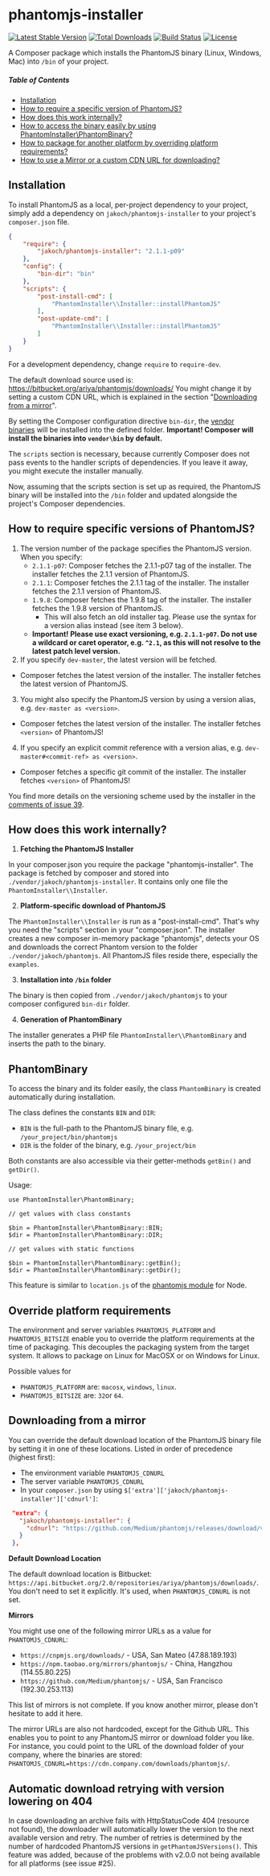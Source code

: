phantomjs-installer
===================

[![Latest Stable Version](https://poser.pugx.org/jakoch/phantomjs-installer/version.png)](https://packagist.org/packages/jakoch/phantomjs-installer)
[![Total Downloads](https://poser.pugx.org/jakoch/phantomjs-installer/d/total.png)](https://packagist.org/packages/jakoch/phantomjs-installer)
[![Build Status](https://travis-ci.org/jakoch/phantomjs-installer.png)](https://travis-ci.org/jakoch/phantomjs-installer)
[![License](https://poser.pugx.org/jakoch/phantomjs-installer/license.png)](https://packagist.org/packages/jakoch/phantomjs-installer)

A Composer package which installs the PhantomJS binary (Linux, Windows, Mac) into `/bin` of your project.

##### Table of Contents 

- [Installation](#installation)
- [How to require a specific version of PhantomJS?](#how-to-require-specific-versions-of-phantomjs)
- [How does this work internally?](#how-does-this-work-internally)
- [How to access the binary easily by using PhantomInstaller\PhantomBinary?](#phantombinary)
- [How to package for another platform by overriding platform requirements?](#override-platform-requirements)
- [How to use a Mirror or a custom CDN URL for downloading?](#downloading-from-a-mirror)

## Installation

To install PhantomJS as a local, per-project dependency to your project, simply add a dependency on `jakoch/phantomjs-installer` to your project's `composer.json` file.


```json
{
    "require": {
        "jakoch/phantomjs-installer": "2.1.1-p09"
    },
    "config": {
        "bin-dir": "bin"
    },
    "scripts": {
        "post-install-cmd": [
            "PhantomInstaller\\Installer::installPhantomJS"
        ],
        "post-update-cmd": [
            "PhantomInstaller\\Installer::installPhantomJS"
        ]
    }
}
```

For a development dependency, change `require` to `require-dev`.

The default download source used is: https://bitbucket.org/ariya/phantomjs/downloads/
You might change it by setting a custom CDN URL, which is explained in the section "[Downloading from a mirror](#downloading-from-a-mirror)".

By setting the Composer configuration directive `bin-dir`, the [vendor binaries](https://getcomposer.org/doc/articles/vendor-binaries.md#can-vendor-binaries-be-installed-somewhere-other-than-vendor-bin-) will be installed into the defined folder.
**Important! Composer will install the binaries into `vendor\bin` by default.**

The `scripts` section is necessary, because currently Composer does not pass events to the handler scripts of dependencies. If you leave it away, you might execute the installer manually.

Now, assuming that the scripts section is set up as required, the PhantomJS binary
will be installed into the `/bin` folder and updated alongside the project's Composer dependencies.

## How to require specific versions of PhantomJS?

1. The version number of the package specifies the PhantomJS version. 
   When you specify:
    - `2.1.1-p07`: Composer fetches the 2.1.1-p07 tag of the installer. The installer fetches the 2.1.1 version of PhantomJS.
    - `2.1.1`: Composer fetches the 2.1.1 tag of the installer. The installer fetches the 2.1.1 version of PhantomJS.
    - `1.9.8`: Composer fetches the 1.9.8 tag of the installer. The installer fetches the 1.9.8 version of PhantomJS. 
      - This will also fetch an old installer tag. Please use the syntax for a version alias instead (see item 3 below).
    - **Important! Please use exact versioning, e.g. `2.1.1-p07`. Do not use a wildcard or caret operator, e.g. `^2.1`, as this will not resolve to the latest patch level version.**
2. If you specify `dev-master`, the latest version will be fetched.
  - Composer fetches the latest version of the installer. The installer fetches the latest version of PhantomJS.
3. You might also specify the PhantomJS version by using a version alias,  e.g. `dev-master as <version>`. 
  - Composer fetches the latest version of the installer. The installer fetches `<version>` of PhantomJS!
4. If you specify an explicit commit reference  with a version alias, e.g. `dev-master#<commit-ref> as <version>`.
  - Composer fetches a specific git commit of the installer. The installer fetches `<version>` of PhantomJS!
  
You find more details on the versioning scheme used by the installer in the [comments of issue 39](https://github.com/jakoch/phantomjs-installer/issues/39).

## How does this work internally?

1. **Fetching the PhantomJS Installer**

 In your composer.json you require the package "phantomjs-installer".
 The package is fetched by composer and stored into `./vendor/jakoch/phantomjs-installer`.
 It contains only one file the `PhantomInstaller\\Installer`.

2. **Platform-specific download of PhantomJS**

 The `PhantomInstaller\\Installer` is run as a "post-install-cmd". That's why you need the "scripts" section in your "composer.json".
 The installer creates a new composer in-memory package "phantomjs",
 detects your OS and downloads the correct Phantom version to the folder `./vendor/jakoch/phantomjs`.
 All PhantomJS files reside there, especially the `examples`.

3. **Installation into `/bin` folder**

 The binary is then copied from `./vendor/jakoch/phantomjs` to your composer configured `bin-dir` folder.

4. **Generation of PhantomBinary**

 The installer generates a PHP file `PhantomInstaller\\PhantomBinary` and inserts the path to the binary.

## PhantomBinary

To access the binary and its folder easily, the class `PhantomBinary` is created automatically during installation.

The class defines the constants `BIN` and `DIR`:
  - `BIN` is the full-path to the PhantomJS binary file, e.g. `/your_project/bin/phantomjs`
  - `DIR` is the folder of the binary, e.g. `/your_project/bin`

Both constants are also accessible via their getter-methods `getBin()` and `getDir()`.

Usage:

    use PhantomInstaller\PhantomBinary;

    // get values with class constants

    $bin = PhantomInstaller\PhantomBinary::BIN;
    $dir = PhantomInstaller\PhantomBinary::DIR;

    // get values with static functions

    $bin = PhantomInstaller\PhantomBinary::getBin();
    $dir = PhantomInstaller\PhantomBinary::getDir();

This feature is similar to `location.js` of the [phantomjs module](https://github.com/Medium/phantomjs/blob/master/install.js#L93) for Node.

## Override platform requirements

The environment and server variables `PHANTOMJS_PLATFORM` and `PHANTOMJS_BITSIZE` enable you to
override the platform requirements at the time of packaging. This decouples the packaging system
from the target system. It allows to package on Linux for MacOSX or on Windows for Linux.

Possible values for
 - `PHANTOMJS_PLATFORM` are: `macosx`, `windows`, `linux`.
 - `PHANTOMJS_BITSIZE` are: `32`or `64`.

## Downloading from a mirror

You can override the default download location of the PhantomJS binary file by setting it in one of these locations. Listed in order of precedence (highest first):
* The environment variable `PHANTOMJS_CDNURL`
* The server variable `PHANTOMJS_CDNURL`
* In your `composer.json` by using `$['extra']['jakoch/phantomjs-installer']['cdnurl']`:

 ```json
  "extra": {
    "jakoch/phantomjs-installer": {
      "cdnurl": "https://github.com/Medium/phantomjs/releases/download/v1.9.19/"
    }
  },
 ```

**Default Download Location**

The default download location is Bitbucket: `https://api.bitbucket.org/2.0/repositories/ariya/phantomjs/downloads/`.
You don't need to set it explicitly. It's used, when `PHANTOMJS_CDNURL` is not set.

**Mirrors**

You might use one of the following mirror URLs as a value for `PHANTOMJS_CDNURL`:
  - `https://cnpmjs.org/downloads/` - USA, San Mateo (47.88.189.193)
  - `https://npm.taobao.org/mirrors/phantomjs/` - China, Hangzhou (114.55.80.225)
  - `https://github.com/Medium/phantomjs/` - USA, San Francisco (192.30.253.113)

This list of mirrors is not complete. If you know another mirror, please don't hesitate to add it here.

The mirror URLs are also not hardcoded, except for the Github URL. 
This enables you to point to any PhantomJS mirror or download folder you like.
For instance, you could point to the URL of the download folder of your company, where the binaries are stored: 
`PHANTOMJS_CDNURL=https://cdn.company.com/downloads/phantomjs/`.

## Automatic download retrying with version lowering on 404

In case downloading an archive fails with HttpStatusCode 404 (resource not found),
the downloader will automatically lower the version to the next available version
and retry. The number of retries is determined by the number of hardcoded PhantomJS
versions in `getPhantomJSVersions()`. This feature was added, because of the problems
with v2.0.0 not being available for all platforms (see issue #25).

